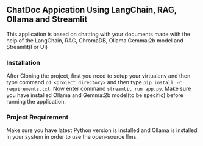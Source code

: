 ## ChatDoc Appication Using LangChain, RAG, Ollama and Streamlit
This application is based on chatting with your documents made with the help of the LangChain, RAG, ChromaDB, Ollama Gemma:2b model and Streamlit(For UI)

### Installation
After Cloning the project, first you need to setup your virtualenv and then type command `cd <project directory>` and then type `pip install -r requirements.txt`. Now enter command `streamlit run app.py`.
Make sure you have installed Ollama and Gemma:2b model(to be specific) before running the application.

### Project Requirement
Make sure you have latest Python version is installed and Ollama is installed in your system in order to use the open-source llms.
